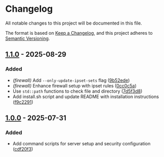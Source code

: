 <!-- markdownlint-disable MD024 MD033 -->
# Changelog

All notable changes to this project will be documented in this file.

The format is based on [Keep a Changelog](https://keepachangelog.com/en/1.0.0/),
and this project adheres to [Semantic Versioning](https://semver.org/spec/v2.0.0.html).

## [1.1.0] - 2025-08-29

### Added

- *(firewall)* Add `--only-update-ipset-sets` flag ([9b52ede](https://github.com/druagoon/vpsctl/commit/9b52ede9f11abbc3ce7ab3808032e004b5853d7b))
- *(firewall)* Enhance firewall setup with ipset rules ([0cc0c5a](https://github.com/druagoon/vpsctl/commit/0cc0c5ae31ed9dd56a7552818ed4b6cd19b46b4d))
- Use `std::path` functions to check file and directory ([7d5f3d8](https://github.com/druagoon/vpsctl/commit/7d5f3d857839bc7a9ba61a0c564509af6e2aa06d))
- Add install.sh script and update README with installation instructions ([f9c2291](https://github.com/druagoon/vpsctl/commit/f9c229190f145971f26422af4154df028ebd6eaa))

## [1.0.0] - 2025-07-31

### Added

- Add command scripts for server setup and security configuration ([cdf20f3](https://github.com/druagoon/vpsctl/commit/cdf20f3f609d51e74797389d721960fda9fe02e6))

[1.1.0]: https://github.com/druagoon/vpsctl/compare/v1.0.0..v1.1.0
[1.0.0]: https://github.com/druagoon/vpsctl/releases/tag/v1.0.0

<!-- generated by git-cliff -->
